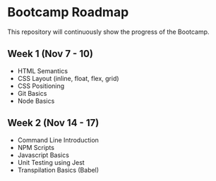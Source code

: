 # Bootcamp Roadmap
This repository will continuously show the progress of the Bootcamp.

## Week 1 (Nov 7 - 10)
- HTML Semantics
- CSS Layout (inline, float, flex, grid)
- CSS Positioning
- Git Basics
- Node Basics

## Week 2 (Nov 14 - 17)
- Command Line Introduction
- NPM Scripts
- Javascript Basics
- Unit Testing using Jest
- Transpilation Basics (Babel)